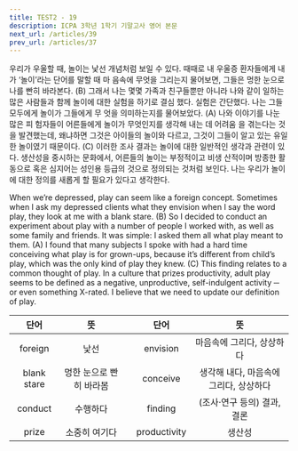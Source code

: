 ```yaml
---
title: TEST2 - 19
description: ICPA 3학년 1학기 기말고사 영어 본문
next_url: /articles/39
prev_url: /articles/37
---
```


우리가 우울할 때, 놀이는 낯선 개념처럼 보일 수 있다. 때때로 내 우울증 환자들에게 내가 ‘놀이’라는 단어를 말할 때 마 음속에 무엇을 그리는지 물어보면, 그들은 멍한 눈으로 나를 빤히 바라본다. (B) 그래서 나는 몇몇 가족과 친구들뿐만 아니라 나와 같이 일하는 많은 사람들과 함께 놀이에 대한 실험을 하기로 결심 했다. 실험은 간단했다. 나는 그들 모두에게 놀이가 그들에게 무 엇을 의미하는지를 물어보았다. (A) 나와 이야기를 나눈 많은 피 험자들이 어른들에게 놀이가 무엇인지를 생각해 내는 데 어려움 을 겪는다는 것을 발견했는데, 왜냐하면 그것은 아이들의 놀이와 다르고, 그것이 그들이 알고 있는 유일한 놀이였기 때문이다. (C) 이러한 조사 결과는 놀이에 대한 일반적인 생각과 관련이 있다. 생산성을 중시하는 문화에서, 어른들의 놀이는 부정적이고 비생 산적이며 방종한 활동으로 혹은 심지어는 성인용 등급의 것으로 정의되는 것처럼 보인다. 나는 우리가 놀이에 대한 정의를 새롭게 할 필요가 있다고 생각한다.

When we’re depressed, play can seem like a foreign concept. Sometimes when I ask my depressed clients what they envision when I say the word play, they look at me with a blank stare. (B) So I decided to conduct an experiment about play with a number of people I worked with, as well as some family and friends. It was simple: I asked them all what play meant to them. (A) I found that many subjects I spoke with had a hard time conceiving what play is for grown-ups, because it’s different from child’s play, which was the only kind of play they knew. (C) This finding relates to a common thought of play. In a culture that prizes productivity, adult play seems to be defined as a negative, unproductive, self-indulgent activity ─ or even something X-rated. I believe that we need to update our definition of play.

|단어|뜻| |단어|뜻|
|:--------------:|:------------------------------:|-|:--------------:|:------------------------------:|
|foreign|낯선||envision|마음속에 그리다, 상상하다|
|blank stare|멍한 눈으로 빤히 바라봄||conceive|생각해 내다, 마음속에 그리다, 상상하다|
|conduct|수행하다||finding|(조사·연구 등의) 결과, 결론|
|prize|소중히 여기다||productivity|생산성|

